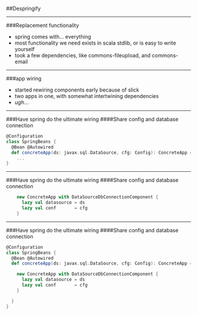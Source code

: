 ##Despringify

---

###Replacement functionality
- spring comes with... everything
- most functionality we need exists in scala stdlib, or is easy to write yourself
- took a few dependencies, like commons-fileupload, and commons-email

---

###app wiring
 - started rewiring components early because of slick
 - two apps in one, with somewhat intertwining dependencies
 - *ugh*...

---

###Have spring do the ultimate wiring
####Share config and database connection

```scala
@Configuration
class SpringBeans {
  @Bean @Autowired
  def concreteApp(ds: javax.sql.DataSource, cfg: Config): ConcreteApp =
    ...
}
```

---

###Have spring do the ultimate wiring
####Share config and database connection

```scala
    new ConcreteApp with DataSourceDbConnectionComponent {
      lazy val datasource = ds
      lazy val conf       = cfg
    }
```

---

###Have spring do the ultimate wiring
####Share config and database connection

```scala
@Configuration
class SpringBeans {
  @Bean @Autowired
  def concreteApp(ds: javax.sql.DataSource, cfg: Config): ConcreteApp = {

    new ConcreteApp with DataSourceDbConnectionComponent {
      lazy val datasource = ds
      lazy val conf       = cfg
    }

  }
}
```